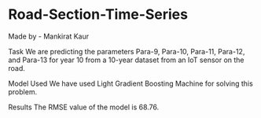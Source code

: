 # Road-Section-Time-Series
Made by - Mankirat Kaur

Task
We are predicting the parameters Para-9, Para-10, Para-11, Para-12, and Para-13 for year 10 from a 10-year dataset from an IoT sensor on the road.

Model Used
We have used Light Gradient Boosting Machine for solving this problem.

Results
The RMSE value of the model is 68.76.
